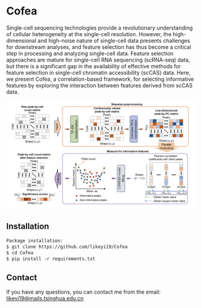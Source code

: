 # Cofea

Single-cell sequencing technologies provide a revolutionary understanding of cellular heterogeneity at the single-cell resolution. However, the high-dimensional and high-noise nature of single-cell data presents challenges for downstream analyses, and feature selection has thus become a critical step in processing and analyzing single-cell data. Feature selection approaches are mature for single-cell RNA sequencing (scRNA-seq) data, but there is a significant gap in the availability of effective methods for feature selection in single-cell chromatin accessibility (scCAS) data. Here, we present Cofea, a correlation-based framework, for selecting informative features by exploring the interaction between features derived from scCAS data.

![image](https://github.com/likeyi19/Cofea/blob/master/inst/Model.png)

## Installation  

```  
Package installation:
$ git clone https://github.com/likeyi19/Cofea   
$ cd Cofea   
$ pip install -r requirements.txt
```

## Contact 
If you have any questions, you can contact me from the email: <likeyi19@mails.tsinghua.edu.cn>
